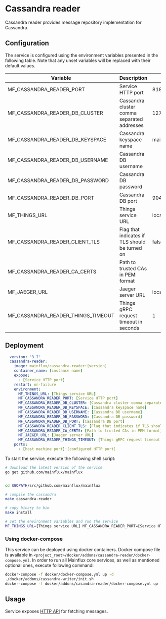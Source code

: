 # Cassandra reader

Cassandra reader provides message repository implementation for Cassandra.

## Configuration

The service is configured using the environment variables presented in the
following table. Note that any unset variables will be replaced with their
default values.

| Variable                           | Description                                    | Default        |
|------------------------------------|------------------------------------------------|----------------|
| MF_CASSANDRA_READER_PORT           | Service HTTP port                              | 8180           |
| MF_CASSANDRA_READER_DB_CLUSTER     | Cassandra cluster comma separated addresses    | 127.0.0.1      |
| MF_CASSANDRA_READER_DB_KEYSPACE    | Cassandra keyspace name                        | mainflux       |
| MF_CASSANDRA_READER_DB_USERNAME    | Cassandra DB username                          |                |
| MF_CASSANDRA_READER_DB_PASSWORD    | Cassandra DB password                          |                |
| MF_CASSANDRA_READER_DB_PORT        | Cassandra DB port                              | 9042           |
| MF_THINGS_URL                      | Things service URL                             | localhost:8181 |
| MF_CASSANDRA_READER_CLIENT_TLS     | Flag that indicates if TLS should be turned on | false          |
| MF_CASSANDRA_READER_CA_CERTS       | Path to trusted CAs in PEM format              |                |
| MF_JAEGER_URL                      | Jaeger server URL                              | localhost:6831 |
| MF_CASSANDRA_READER_THINGS_TIMEOUT | Things gRPC request timeout in seconds         | 1              |


## Deployment

```yaml
  version: "3.7"
  cassandra-reader:
    image: mainflux/cassandra-reader:[version]
    container_name: [instance name]
    expose:
      - [Service HTTP port]
    restart: on-failure
    environment:
      MF_THINGS_URL: [Things service URL]
      MF_CASSANDRA_READER_PORT: [Service HTTP port]
      MF_CASSANDRA_READER_DB_CLUSTER: [Cassandra cluster comma separated addresses]
      MF_CASSANDRA_READER_DB_KEYSPACE: [Cassandra keyspace name]
      MF_CASSANDRA_READER_DB_USERNAME: [Cassandra DB username]
      MF_CASSANDRA_READER_DB_PASSWORD: [Cassandra DB password]
      MF_CASSANDRA_READER_DB_PORT: [Cassandra DB port]
      MF_CASSANDRA_READER_CLIENT_TLS: [Flag that indicates if TLS should be turned on]
      MF_CASSANDRA_READER_CA_CERTS: [Path to trusted CAs in PEM format]
      MF_JAEGER_URL: [Jaeger server URL]
      MF_CASSANDRA_READER_THINGS_TIMEOUT: [Things gRPC request timeout in seconds]
    ports:
      - [host machine port]:[configured HTTP port]
```

To start the service, execute the following shell script:

```bash
# download the latest version of the service
go get github.com/mainflux/mainflux


cd $GOPATH/src/github.com/mainflux/mainflux

# compile the cassandra
make cassandra-reader

# copy binary to bin
make install

# Set the environment variables and run the service
MF_THINGS_URL=[Things service URL] MF_CASSANDRA_READER_PORT=[Service HTTP port] MF_CASSANDRA_READER_DB_CLUSTER=[Cassandra cluster comma separated addresses] MF_CASSANDRA_READER_DB_KEYSPACE=[Cassandra keyspace name] MF_CASSANDRA_READER_DB_USERNAME=[Cassandra DB username] MF_CASSANDRA_READER_DB_PASSWORD=[Cassandra DB password] MF_CASSANDRA_READER_DB_PORT=[Cassandra DB port] MF_CASSANDRA_READER_CLIENT_TLS=[Flag that indicates if TLS should be turned on] MF_CASSANDRA_READER_CA_CERTS=[Path to trusted CAs in PEM format] MF_JAEGER_URL=[Jaeger server URL] MF_CASSANDRA_READER_THINGS_TIMEOUT=[Things gRPC request timeout in seconds] $GOBIN/mainflux-cassandra-reader

```

### Using docker-compose

This service can be deployed using docker containers. Docker compose file is
available in `<project_root>/docker/addons/cassandra-reader/docker-compose.yml`.
In order to run all Mainflux core services, as well as mentioned optional ones,
execute following command:

```bash
docker-compose -f docker/docker-compose.yml up -d
./docker/addons/cassandra-writer/init.sh
docker-compose -f docker/addons/casandra-reader/docker-compose.yml up -d
```

## Usage

Service exposes [HTTP API][doc]  for fetching messages.

[doc]: ../swagger.yml
